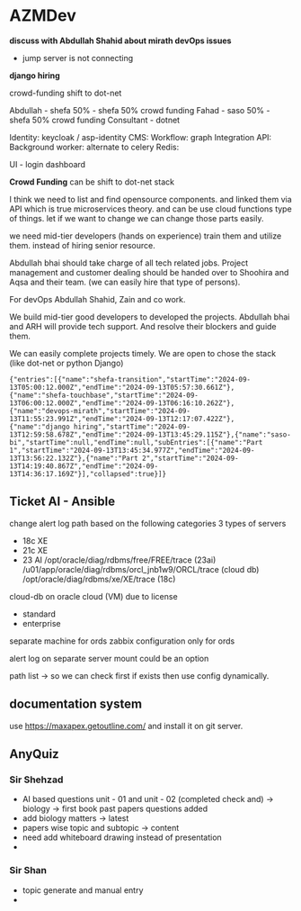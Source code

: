 # AZMDev


**discuss with Abdullah Shahid about mirath devOps issues**
- jump server is not connecting

**django hiring**

crowd-funding
shift to dot-net

Abdullah - shefa 50% - shefa 50% crowd funding
Fahad - saso 50% - shefa 50% crowd funding
Consultant - dotnet

Identity: keycloak / asp-identity
CMS: 
Workflow: graph
Integration API:
Background worker: alternate to celery
Redis: 

UI - login
dashboard

**Crowd Funding** 
can be shift to dot-net stack

I think we need to list and find opensource components. and linked them via API which is true microservices theory. and can be use cloud functions type of things.
let if we want to change we can change those parts easily.

we need mid-tier developers (hands on experience) train them and utilize them. instead of hiring senior resource.

Abdullah bhai should take charge of all tech related jobs.
Project management and customer dealing should be handed over to Shoohira and Aqsa and their team. (we can easily hire that type of persons).

For devOps Abdullah Shahid, Zain and co work.

We build mid-tier good developers to developed the projects.
Abdullah bhai and ARH will provide tech support. And resolve their blockers and guide them.

We can easily complete projects timely.
We are open to chose the stack (like dot-net or python Django)



















```simple-time-tracker
{"entries":[{"name":"shefa-transition","startTime":"2024-09-13T05:00:12.000Z","endTime":"2024-09-13T05:57:30.661Z"},{"name":"shefa-touchbase","startTime":"2024-09-13T06:00:12.000Z","endTime":"2024-09-13T06:16:10.262Z"},{"name":"devops-mirath","startTime":"2024-09-13T11:55:23.991Z","endTime":"2024-09-13T12:17:07.422Z"},{"name":"django hiring","startTime":"2024-09-13T12:59:58.678Z","endTime":"2024-09-13T13:45:29.115Z"},{"name":"saso-bi","startTime":null,"endTime":null,"subEntries":[{"name":"Part 1","startTime":"2024-09-13T13:45:34.977Z","endTime":"2024-09-13T13:56:22.132Z"},{"name":"Part 2","startTime":"2024-09-13T14:19:40.867Z","endTime":"2024-09-13T14:36:17.169Z"}],"collapsed":true}]}
```

## Ticket AI - Ansible

change alert log path based on the following categories
3 types of servers
- 18c XE
- 21c XE
- 23 AI
/opt/oracle/diag/rdbms/free/FREE/trace (23ai)
/u01/app/oracle/diag/rdbms/orcl_jnb1w9/ORCL/trace (cloud db)
/opt/oracle/diag/rdbms/xe/XE/trace (18c)

cloud-db on oracle cloud (VM)
due to license
- standard
- enterprise

separate machine for ords
zabbix configuration only for ords

alert log on separate server
mount could be an option

path list -> so we can check first if exists then use config dynamically.

## documentation system

use https://maxapex.getoutline.com/ and install it on git server.

## **AnyQuiz**

### Sir Shehzad
- AI based questions unit - 01 and unit - 02 (completed check and) -> biology -> first book past papers questions added
- add biology matters -> latest
- papers wise topic and subtopic -> content
- need add whiteboard drawing instead of presentation
- 

### Sir Shan
- topic generate and manual entry
- 











